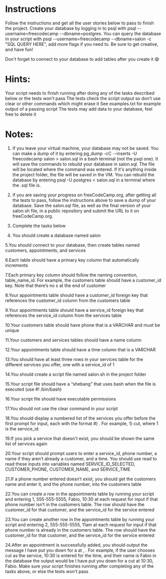 # Instructions
Follow the instructions and get all the user stories below to pass to finish the project. Create your database by logging in to psql with psql --username=freecodecamp --dbname=postgres. You can query the database in your script with psql --username=freecodecamp --dbname=salon -c "SQL QUERY HERE", add more flags if you need to. Be sure to get creative, and have fun!

Don't forget to connect to your database to add tables after you create it 😄

# Hints:

Your script needs to finish running after doing any of the tasks described below or the tests won't pass
The tests check the script output so don't use clear or other commands which might erase it
See examples.txt for example output of a passing script
The tests may add data to your database, feel free to delete it

# Notes:
1. If you leave your virtual machine, your database may not be saved. You can make a dump of it by entering pg_dump -cC --inserts -U freecodecamp salon > salon.sql in a bash terminal (not the psql one). It will save the commands to rebuild your database in salon.sql. The file will be located where the command was entered. If it's anything inside the project folder, the file will be saved in the VM. You can rebuild the database by entering psql -U postgres < salon.sql in a terminal where the .sql file is.

2. If you are saving your progress on freeCodeCamp.org, after getting all the tests to pass, follow the instructions above to save a dump of your database. Save the salon.sql file, as well as the final version of your salon.sh file, in a public repository and submit the URL to it on freeCodeCamp.org.

3. Complete the tasks below

4. You should create a database named salon

5.You should connect to your database, then create tables named customers, appointments, and services

6.Each table should have a primary key column that automatically increments

7.Each primary key column should follow the naming convention, table_name_id. For example, the customers table should have a customer_id key. Note that there’s no s at the end of customer

8.Your appointments table should have a customer_id foreign key that references the customer_id column from the customers table

9.Your appointments table should have a service_id foreign key that references the service_id column from the services table

10.Your customers table should have phone that is a VARCHAR and must be unique

11.Your customers and services tables should have a name column

12.Your appointments table should have a time column that is a VARCHAR

13.You should have at least three rows in your services table for the different services you offer, one with a service_id of 1

14.You should create a script file named salon.sh in the project folder

15.Your script file should have a “shebang” that uses bash when the file is executed (use #! /bin/bash)

16.Your script file should have executable permissions

17.You should not use the clear command in your script

18.You should display a numbered list of the services you offer before the first prompt for input, each with the format #) <service>. For example, 1) cut, where 1 is the service_id

19.If you pick a service that doesn't exist, you should be shown the same list of services again

20.Your script should prompt users to enter a service_id, phone number, a name if they aren’t already a customer, and a time. You should use read to read these inputs into variables named SERVICE_ID_SELECTED, CUSTOMER_PHONE, CUSTOMER_NAME, and SERVICE_TIME

21.If a phone number entered doesn’t exist, you should get the customers name and enter it, and the phone number, into the customers table

22.You can create a row in the appointments table by running your script and entering 1, 555-555-5555, Fabio, 10:30 at each request for input if that phone number isn’t in the customers table. The row should have the customer_id for that customer, and the service_id for the service entered

23.You can create another row in the appointments table by running your script and entering 2, 555-555-5555, 11am at each request for input if that phone number is already in the customers table. The row should have the customer_id for that customer, and the service_id for the service entered

24.After an appointment is successfully added, you should output the message I have put you down for a <service> at <time>, <name>. For example, if the user chooses cut as the service, 10:30 is entered for the time, and their name is Fabio in the database the output would be I have put you down for a cut at 10:30, Fabio. Make sure your script finishes running after completing any of the tasks above, or else the tests won't pass
